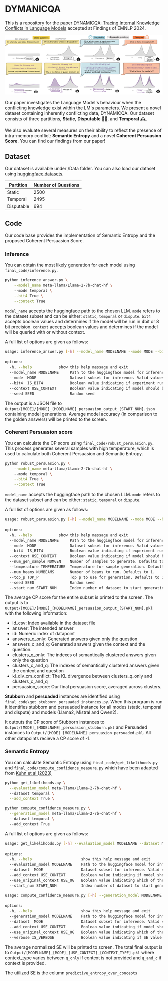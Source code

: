 
# DYMANICQA

This is a repository for the paper [DYNAMICQA: Tracing Internal Knowledge Conflicts in Language Models](https://arxiv.org/abs/2407.17023) accepted at Findings of EMNLP 2024.

<p align="center">
  <img src="main_figure.png" width="650" alt="main_figure">
</p>

Our paper investigates the Language Model's behaviour when the conflicting knowledge exist within the LM's parameters. We present a novel dataset containing inherently conflicting data, DYNAMICQA. Our dataset consists of three partitions, **Static**, **Disputable** 🤷‍♀️, and **Temporal** 🕰️.

We also evaluate several measures on their ability to reflect the presence of intra-memory conflict: **Semantic Entropy** and a novel **Coherent Persuasion Score**. You can find our findings from our paper!


## Dataset

Our dataset is available under /Data folder.
You can also load our dataset using [huggingface datasets](https://huggingface.co/datasets/copenlu/dynamicqa). 

| Partition | Number of Questions |
| --------- | ------------------- |
| Static   | 2500 |
| Temporal | 2495 |
| Disputable | 694 |


## Code
Our code base provides the implementation of Semantic Entropy and the proposed Coherent Persuasion Score.

### Inference
You can obtain the most likely generation for each model using `final_code/inference.py`.

```bash
python inference_answer.py \
	--model_name meta-llama/Llama-2-7b-chat-hf \ 
	--mode temporal \
	--bit4 True \
	--context True
```
`model_name` accepts the huggingface path to the chosen LLM. `mode` refers to the dataset subset and can be either: `static`, `temporal` or `dispute`. `bit4` accepts boolean values and determines if the model will be run in 4bit or 8 bit precision. `context` accepts boolean values and determines if the model will be queried with or without context.

A full list of options are given as follows:

```bash
usage: inference_answer.py [-h] --model_name MODELNAME --mode MODE --bit4 IS_BIT4 --context USE_CONTEXT [--seed SEED]

options:
  -h, --help            show this help message and exit
  --model_name MODELNAME     Path to the huggingface model for inference
  --mode  MODE               Dataset subset for inference. Valid values are: 'static', 'temporal' or 'dispute'. 
  --bit4  IS_BIT4            Boolean value indicating if experiment run in 4 bit or 8 bit
  --context USE_CONTEXT      Boolean value indicating if model should be queried with or without context
  --seed SEED                Random seed
```

The output is a JSON file to `Output/[MODE]/[MODE]_[MODELNAME]_persuasion_output_[START_NUM].json` containing model generations. Average model accuracy (in comparison to the golden answers) will be printed to the screen.

### Coherent Persuasion score
You can calculate the CP score using `final_code/robust_persuasion.py`. This process generates several samples with high temperature, which is used to calculate both Coherent Persuasion and Semantic Entropy.

```bash
python robust_persuasion.py \
	--model_name meta-llama/Llama-2-7b-chat-hf \ 
	--mode temporal \
	--bit4 True \
	--context True
```
`model_name` accepts the huggingface path to the chosen LLM. `mode` refers to the dataset subset and can be either: `static`, `temporal` or `dispute`.

A full list of options are given as follows:

```bash
usage: robust_persuasion.py [-h] --model_name MODELNAME --mode MODE --bit4 IS_BIT4 --context USE_CONTEXT [--num_gen_sample NUMGEN] [--temperature TEMPERATURE] [--num_beams NUMBEAMS] [--top_p TOP_P] [--seed SEED] [--start_num START_NUM]

options:
  -h, --help            show this help message and exit
  --model_name MODELNAME     Path to the huggingface model for inference
  --mode  MODE               Dataset subset for inference. Valid values are: 'static', 'temporal' or 'dispute'. 
  --bit4  IS_BIT4            Boolean value indicating if experiment run in 4 bit or 8 bit
  --context USE_CONTEXT      Boolean value indicating if model should be queried with or without context
  --num_gen_sample NUMGEN    Number of samples to generate. Defaults to 10.
  --temperature TEMPERATURE  Temperature for sample generation. Defaults to 0.5
  --num_beams NUMBEAMS       Number of beams to run. Defaults to 1.
  --top_p TOP_P              Top p to use for generation. Defaults to 1.0
  --seed SEED                Random seed
  --start_num START_NUM      Index number of dataset to start generation.
```
The average CP score for the entire subset is printed to the screen. The output is to `Output/[MODE]/[MODE]_[MODELNAME]_persuasion_output_[START_NUM].pkl` with the following information:

- id_csv: Index available in the dataset file
- answer: The intended answer
- id: Numeric index of datapoint
- answers_q_only: Generated answers given only the question
- answers_c_and_q: Generated answers given the context and the question.
- clusters_q_only: The indexes of semantically clustered answers given only the question
- clusters_c_and_q: The indexes of semantically clustered answers given the context and question
- kl_div_cm_conflict: The KL divergence between clusters_q_only and clusters_c_and_q
- persuasion_score: Our final persuasion score, averaged across clusters.

**Stubborn** and **persuaded** instances are identified using `final_code\get_stubborn_persuaded_instances.py`. When this program is run it identifies stubborn and persuaded instance for all modes (static, temporal and dispute) and models (Llama2, Mistral and Qwen2).

It outputs the CP score of Stubborn instances to `Output/[MODE]_[MODELNAME]_persuasion_stubborn.pkl` and Persuaded instances to `Output/[MODE]_[MODELNAME]_persuasion_persuaded.pkl`. All other datapoints recieve a CP score of -1.

### Semantic Entropy

You can calculate Semantic Entropy using `final_code/get_likelihoods.py` and `final_code/compute_confidence_measure.py` which have been adapted from [Kuhn et al (2023)](https://github.com/lorenzkuhn/semantic_uncertainty)

```bash
python get_likelihoods.py \
  --evaluation_model meta-llama/Llama-2-7b-chat-hf \ 
  --dataset temporal \
  --add_context True \
```

```bash
python compute_confidence_measure.py \
  --generation_model meta-llama/Llama-2-7b-chat-hf \ 
  --dataset temporal \ 
  --add_context True 
```
A full list of options are given as follows:

```bash
usage: get_likelihoods.py [-h] --evaluation_model MODELNAME --dataset MODE --context USE_CONTEXT --use_original_context USE_OG [--start_num START_NUM]

options:
  -h, --help                      show this help message and exit
  --evaluation_model MODELNAME    Path to the huggingface model for inference
  --dataset  MODE                 Dataset subset for inference. Valid values are: 'static', 'temporal' or 'dispute'. 
  --add_context USE_CONTEXT       Boolean value indicating if model should be queried with or without context
  --use_original_context USE_OG   Boolean value indicating which of the two contexts should be used for querying
  --start_num START_NUM           Index number of dataset to start generation.
```

```bash
usage: compute_confidence_measure.py [-h] --generation_model MODELNAME --dataset MODE --context USE_CONTEXT --use_original_context USE_OG [--verbose IS_VERBOSE]

options:
  -h, --help                      show this help message and exit
  --generation_model MODELNAME    Path to the huggingface model for inference
  --dataset  MODE                 Dataset subset for inference. Valid values are: 'static', 'temporal' or 'dispute'. 
  --add_context USE_CONTEXT       Boolean value indicating if model should be queried with or without context
  --use_original_context USE_OG   Boolean value indicating which of the two contexts should be used for querying
  --verbose IS_VERBOSE            Boolean value indicating if SE value should be printed out.
```

The average normalized SE will be printed to screen. The total final output is to `Output/[MODELNAME]_[MODE]_[USE_CONTEXT]_[CONTEXT_TYPE].pkl` where context_type varies between `q_only` if context is not provided and `q_and_c` if context is provided.

The utilized SE is the column `predictive_entropy_over_concepts`


